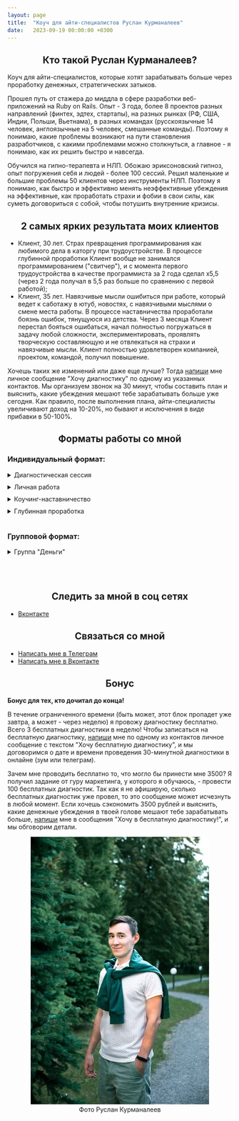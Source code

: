 ```yaml
---
layout: page
title:  "Коуч для айти-специалистов Руслан Курманалеев"
date:   2023-09-19 00:00:00 +0300
---
```


## <center style="margin-bottom: 10px;">Кто такой Руслан Курманалеев?<center>

Коуч для айти-специалистов, которые хотят зарабатывать больше через проработку денежных, стратегических затыков.

Прошел путь от стажера до миддла в сфере разработки веб-приложений на Ruby on Rails. Опыт - 3 года, более 8 проектов разных направлений (финтех, эдтех, стартапы), на разных рынках (РФ, США, Индии, Польши, Вьетнама), в разных командах (русскоязычные 14 человек, англоязычные на 5 человек, смешанные команды). Поэтому я понимаю, какие проблемы возникают на пути становления разработчиков, с какими проблемами можно столкнуться, а главное - я понимаю, как их решить быстро и навсегда.

Обучился на гипно-терапевта и НЛП. Обожаю эриксоновский гипноз, опыт погружения себя и людей - более 100 сессий. Решил маленькие и большие проблемы 50 клиентов через инструменты НЛП. Поэтому я понимаю, как быстро и эффективно менять неэффективные убеждения на эффективные, как проработать страхи и фобии в свои силы, как суметь договориться с собой, чтобы потушить внутренние кризисы.

## <center style="margin-bottom: 10px;">2 самых ярких результата моих клиентов<center>

- Клиент, 30 лет. Страх превращения программирования как любимого дела в каторгу при трудоустройстве. В процессе глубинной проработки Клиент вообще не занимался программированием ("свитчер"), и с момента первого трудоустройства в качестве программиста за 2 года сделал х5,5 (через 2 года получал в 5,5 раз больше по сравнению с первой работой);
- Клиент, 35 лет. Навязчивые мысли ошибиться при работе, который ведет к саботажу в ютуб, новостях, с навязчивыми мыслями о смене места работы. В процессе наставничества проработали боязнь ошибок, тянущуюся из детства. Через 3 месяца Клиент перестал бояться ошибаться, начал полностью погружаться в задачу любой сложности, экспериментировать, проявлять творческую составляющую и не отвлекаться на страхи и навязчивые мысли. Клиент полностью удовлетворен компанией, проектом, командой, получил повышение.

Хочешь таких же изменений или даже еще лучше? Тогда [напиши](#связаться-со-мной) мне личное сообщение "Хочу диагностику" по одному из указанных контактов. Мы организуем звонок на 30 минут, чтобы составить план и выяснить, какие убеждения мешают тебе зарабатывать больше уже сегодня. Как правило, после выполнения плана, айти-специалисты увеличивают доход на 10-20%, но бывают и исключения в виде прибавки в 50-100%. 

## <center style="margin-bottom: 10px;">Форматы работы со мной<center>

### Индивидуальный формат:

<details>
<summary style="margin-top: 15px;">Диагностическая сессия</summary>
<br>
Только онлайн! Видео-звонок на 30 минут, в ходе которого я слушаю вас, выясняю проблему и даю как минимум 2 варианта решения этой проблемы. Диагностическая нужна и мне, и тебе, чтобы выяснить, а подходим ли мы друг другу?<br>
<br>
Невозможно перейти в личную работу, наставничество или глубинную проработку, не пройдя диагностическую сессию!<br>
Стоимость диагностической сесии: 3500 рублей. Для записи <a href="#связаться-со-мной">напиши</a> мне личное сообщение "Хочу диагностику". 
<br>
<br>
</details>
<details>
<summary style="margin-top: 10px;">Личная работа</summary>
<br>
Видео-созвон на 60 минут, в ходе которого я помогаю решить вашу проблему, связанную с работой в айти-сфере. Это могут быть:
<br>
<ul>
<li>Страхи, которые мешают чувствовать себя свободно в работе;</li>
<li> Проблемы с коммуникациями в команде;</li>
<li> Затыки в развитии и выборе пути.</li>
</ul>
Продается пакетом по 4/8 сессий. Невозможно купить 1 сессию личной работы.<br>
Стоимость пакета на 4/8 сессий: 20/40 тысяч рублей. Для записи <a href="#связаться-со-мной">напиши</a> мне личное сообщение "Хочу в личную работу".
<br>
<br>
</details>
<details>
<summary style="margin-top: 10px;">Коучинг-наставничество</summary>
<br>
Средне-срочная работа с домашними заданиями на 3 месяца с глобальными проблемами на стыке работы и жизни. Типичные проблемы:
<br>
<ul>
<li>Что-то не так внутри;</li>
<li>Нет удовлетворения от работы;</li>
<li>Непонятно, куда идти дальше;</li>
<li>Выход на зарубежные рынки;</li>
<li>Адаптация в другой стране;</li>
<li>Сложности в коммуникациях с клиентами и коллегами.</li>
</ul>

Состоит из пакета на 3 месяца раз в неделю. Пропущенные занятия не переносятся и не компенсируются.<br>
Стоимость наставничества за 3 месяца: 80 тысяч рублей. Для записи <a href="#связаться-со-мной">напиши</a> мне личное сообщение "Хочу в наставничество".
<br>
<br>
</details>
<details>
<summary style="margin-top: 10px; margin-bottom: 15px;">Глубинная проработка</summary>
Сопровождение по любой жизненной проблеме (кроме зависимостей, психиатрии и семейной терапии). Этого времени достаточно для того, что избавиться от застарелых проблем, которые тянулись многие годы, и начать жить по-новому:
<br>
<ul>
<li>Ценности: выявление ценностей и план по их последующему встраиванию в повседневную жизнь. Это топливо и секрет энергичных, заряженных и преуспевающих людей;</li>
<li>Отношения с окружающими людьми и миром: научиться выстраивать границы с людьми, перестать вестись на манипуляции, начать жить по-своему, а не бесконечно выслушивать чужое. Отношения с окружающим миром всегда выстраиваются через отношения с самим собой, а выстроенные отношения с самим собой - это локомотив всей твоей жизни;</li>
<li>Проработка эмоций: "замороженные", "подавленные", "игнорируемые" эмоции высасывают энергию впустую. Если проще, то здесь мы уделим внимение тем эмоциям, которые возникают регулярно, и тебе кажется, что от них никуда не деться;</li>
<li>Радость: "смысл жизни", "предназначение", хобби, увлечения, работа, отношения - это всего лишь компоненты радостной жизни. Радость и умение радоваться жизни каждый день, или то, как живут восточные мудрецы - это специя для главного блюда твоей жизни - самой жизни;</li>
<li>Цели: целеполагание, свои или навязанные цели, куда двигаться дальше в жизни, чего я хочу в жизни. Можешь заменить слово цели на мечты, желания, хотелки, планы - от этого ничего не изменится. Если ты не знаешь, куда идут рельсы, по которым движется твой локомотив, то ты движешься по чужим рельсам, которые, скорее всего, приведут тебя к чужой конечной.</li>
<li>Прочие сложности. Что бы это ни было...</li>
</ul>

Состоит из пакета на 12 месяцев, суммарно 48 сессий. Выстраиваем календарь заранее, за месяц на следующий месяц (в декабре планируем январь). Включает в себя **обязательные** домашние задания, еженедельные отчеты. Ограниченное количество мест, поэтому подходит только тех, кто точно уверен, что хочет результата и изменить свою жизнь в более богатую, изобильную, счастливую и радостную сторону.<br>
Стоимость глубинной проработки за 1 год: 600 тысяч рублей. Для записи <a href="#связаться-со-мной">напиши</a> мне личное сообщение "Хочу в глубинную проработку".
<br>
<br style="margin-bottom: 20px;">
</details>

### Групповой формат:

<details>
<summary style="margin-top: 10px; margin-bottom: 50px">Группа "Деньги"</summary>
Группа "Деньги" или ГД - это еженедельные задания по проработке денежных затыков, чередующиеся еженедельными групповыми трансовыми медитациями. Подробнее:

<ul>
<li>Группа для тех, кто воспринимает только самостоятельную работу или готов работать самостоятельно;</li>
<li>Доступ в обучающую систему;</li>
<li>Групповой чат в Телеграм, внутри которого можно задавать вопросы по материалам группы.</li>
</ul>

<del>Стоимость одного месяца участия в группе: 3000 тысячи рублей.</del><br>
Сейчас ведется предварительная запись на особых условиях - 2000 тысячи рублей в месяц. Для закрепления особых условий участия в группе, <a href="#связаться-со-мной">напиши</a> мне личное сообщение "Хочу в группу "Деньги"" и оплати первый месяц участия в группе.
<br>
<br>
</details>

## <center style="margin-bottom: 10px;">Следить за мной в соц сетях<center>

- [Вконтакте](https://vk.com/ruslankurmanaleev)

[comment]: <> (- [Телеграм-канал]&#40;https://t.me/ruslankurmanaleev&#41;)

## <center style="margin-bottom: 10px;">Связаться со мной<center>

- [Написать мне в Телеграм](https://t.me/ruslankurmanaleev)
- [Написать мне в Вконтакте](https://vk.com/ruslankurmanaleev)

## <center style="margin-bottom: 10px;">Бонус<center>

**Бонус для тех, кто дочитал до конца!**

В течение ограниченного времени (быть может, этот блок пропадет уже завтра, а может - через неделю) я провожу диагностику бесплатно. Всего 3 бесплатных диагностики в неделю! Чтобы записаться на бесплатную диагностику, [напиши](#связаться-со-мной) мне по одному из контактов личное сообщение с текстом "Хочу бесплатную диагностику", и мы договоримся о дате и времени проведения 30-минутной диагностики в онлайне (зум или телеграм).

Зачем мне проводить бесплатно то, что могло бы принести мне 3500? Я получил задание от гуру маркетинга, у которого я обучаюсь, - провести 100 бесплатных диагностик. Так как я не афиширую, сколько бесплатных диагностик уже провел, то это сообщение может исчезнуть в любой момент. Если хочешь сэкономить 3500 рублей и выяснить, какие денежные убеждения в твоей голове мешают тебе зарабатывать больше, [напиши](#связаться-со-мной) мне в сообщения "Хочу в  бесплатную диагностику!", и мы обговорим детали. 

<div style="text-align: center;">
  <img src="assets/img/photo.jpg" title="Руслан Курманалеев" width="400"/><br>
  Фото Руслан Курманалеев
</div>